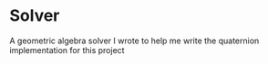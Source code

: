 # Solver

A geometric algebra solver I wrote to help me write the quaternion implementation for this project